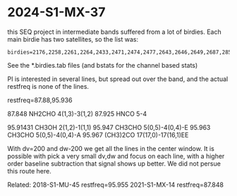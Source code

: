 # 2024-S1-MX-37

this SEQ project in intermediate bands suffered from a lot of birdies. Each main birdie has two satellites, 
so the list was:

	birdies=2176,2258,2261,2264,2433,2471,2474,2477,2643,2646,2649,2687,2856,2859,2862

See the *.birdies.tab files (and bstats for the channel based stats)

PI is interested in several lines, but spread out over the band, and the actual restfreq is
none of the lines.

restfreq=87.88,95.936

87.848    NH2CHO    4(1,3)-3(1,2)
87.925    HNCO      5-4

95.91431  CH3OH     2(1,2)-1(1,1)
95.947    CH3CHO    5(0,5)-4(0,4)-E
95.963    CH3CHO    5(0,5)-4(0,4)-A
95.967    (CH3)2CO  17(17,0)-17(16,1)EE

With dv=200 and dw-200 we get all the lines in the center window. It is possible with pick a very small
dv,dw and focus on each line, with a higher order baseline subtraction that signal shows up better. We
did not persue this route here.



Related:
2018-S1-MU-45  restfreq=95.955
2021-S1-MX-14  restfreq=87.848 
